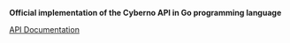 **Official implementation of the Cyberno API in Go programming language**

[API Documentation](https://multiscannerdemo.cyberno.ir/docs_en)


